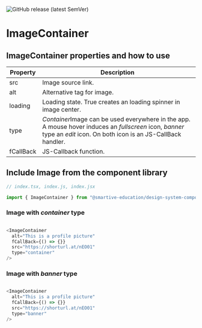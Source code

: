 ![GitHub release (latest SemVer)](https://img.shields.io/github/v/release/smartive-education/design-system-component-library-yeahyeahyeah)
# ImageContainer
## ImageContainer properties and how to use
| Property|Description|
|-|-|
|src|Image source link.|
|alt|Alternative tag for image.|
|loading|Loading state. True creates an loading spinner in image center.|
|type|*Container*Image can be used everywhere in the app. A mouse hover induces an *fullscreen* icon, *banner* type an *edit* icon. On both icon is an JS-CallBack handler.|
|fCallBack|JS-Callback function.|

## Include Image from the component library

```js
// index.tsx, index.js, index.jsx

import { ImageContainer } from "@smartive-education/design-system-component-library-yeahyeahyeah"

```

### Image with *container* type

```js

<ImageContainer
  alt="This is a profile picture"
  fCallBack={() => {}}
  src="https://shorturl.at/nEO01"
  type="container"
/>

```

### Image with *banner* type

```js

<ImageContainer
  alt="This is a profile picture"
  fCallBack={() => {}}
  src="https://shorturl.at/nEO01"
  type="banner"
/>

```